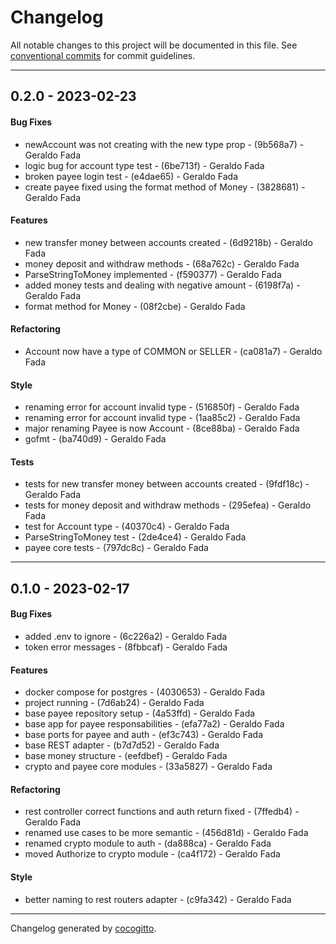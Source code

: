 # Changelog
All notable changes to this project will be documented in this file. See [conventional commits](https://www.conventionalcommits.org/) for commit guidelines.

- - -
## 0.2.0 - 2023-02-23
#### Bug Fixes
- newAccount was not creating with the new type prop - (9b568a7) - Geraldo Fada
- logic bug for account type test - (6be713f) - Geraldo Fada
- broken payee login test - (e4dae65) - Geraldo Fada
- create payee fixed using the format method of Money - (3828681) - Geraldo Fada
#### Features
- new transfer money between accounts created - (6d9218b) - Geraldo Fada
- money deposit and withdraw methods - (68a762c) - Geraldo Fada
- ParseStringToMoney implemented - (f590377) - Geraldo Fada
- added money tests and dealing with negative amount - (6198f7a) - Geraldo Fada
- format method for Money - (08f2cbe) - Geraldo Fada
#### Refactoring
- Account now have a type of COMMON or SELLER - (ca081a7) - Geraldo Fada
#### Style
- renaming error for account invalid type - (516850f) - Geraldo Fada
- renaming error for account invalid type - (1aa85c2) - Geraldo Fada
- major renaming Payee is now Account - (8ce88ba) - Geraldo Fada
- gofmt - (ba740d9) - Geraldo Fada
#### Tests
- tests for new transfer money between accounts created - (9fdf18c) - Geraldo Fada
- tests for money deposit and withdraw methods - (295efea) - Geraldo Fada
- test for Account type - (40370c4) - Geraldo Fada
- ParseStringToMoney test - (2de4ce4) - Geraldo Fada
- payee core tests - (797dc8c) - Geraldo Fada

- - -

## 0.1.0 - 2023-02-17
#### Bug Fixes
- added .env to ignore - (6c226a2) - Geraldo Fada
- token error messages - (8fbbcaf) - Geraldo Fada
#### Features
- docker compose for postgres - (4030653) - Geraldo Fada
- project running - (7d6ab24) - Geraldo Fada
- base payee repository setup - (4a53ffd) - Geraldo Fada
- base app for payee responsabilities - (efa77a2) - Geraldo Fada
- base ports for payee and auth - (ef3c743) - Geraldo Fada
- base REST adapter - (b7d7d52) - Geraldo Fada
- base money structure - (eefdbef) - Geraldo Fada
- crypto and payee core modules - (33a5827) - Geraldo Fada
#### Refactoring
- rest controller correct functions and auth return fixed - (7ffedb4) - Geraldo Fada
- renamed use cases to be more semantic - (456d81d) - Geraldo Fada
- renamed crypto module to auth - (da888ca) - Geraldo Fada
- moved Authorize to crypto module - (ca4f172) - Geraldo Fada
#### Style
- better naming to rest routers adapter - (c9fa342) - Geraldo Fada

- - -

Changelog generated by [cocogitto](https://github.com/cocogitto/cocogitto).